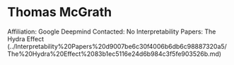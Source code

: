 # Thomas McGrath

Affiliation: Google Deepmind
Contacted: No
Interpretability Papers: The Hydra Effect (../Interpretability%20Papers%20d9007be6c30f4006b6db6c98887320a5/The%20Hydra%20Effect%2083b1ec5116e24d6b984c3f5fe903526b.md)